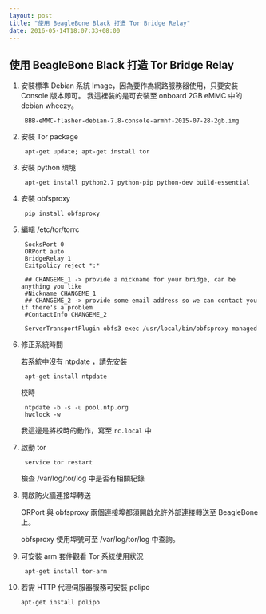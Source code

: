 ```yaml
---
layout: post
title: "使用 BeagleBone Black 打造 Tor Bridge Relay"
date: 2016-05-14T18:07:33+08:00
---
```


## 使用 BeagleBone Black 打造 Tor Bridge Relay

1. 安裝標準 Debian 系統 Image，因為要作為網路服務器使用，只要安裝 Console 版本即可。
	我這裡裝的是可安裝至 onboard 2GB eMMC 中的 debian wheezy。 

		BBB-eMMC-flasher-debian-7.8-console-armhf-2015-07-28-2gb.img


2. 安裝 Tor package
	
		apt-get update; apt-get install tor

3. 安裝 python 環境

		apt-get install python2.7 python-pip python-dev build-essential

4. 安裝 obfsproxy

		pip install obfsproxy

5. 編輯 /etc/tor/torrc

		SocksPort 0
		ORPort auto
		BridgeRelay 1
		Exitpolicy reject *:*

		## CHANGEME_1 -> provide a nickname for your bridge, can be anything you like
		#Nickname CHANGEME_1
		## CHANGEME_2 -> provide some email address so we can contact you if there's a problem
		#ContactInfo CHANGEME_2

		ServerTransportPlugin obfs3 exec /usr/local/bin/obfsproxy managed
		
6. 修正系統時間

	若系統中沒有 ntpdate ，請先安裝
		
		apt-get install ntpdate 
		
	校時
	
		ntpdate -b -s -u pool.ntp.org
		hwclock -w
	
	我這邊是將校時的動作，寫至 `rc.local` 中
			

7. 啟動 tor

		service tor restart
		
	檢查 /var/log/tor/log 中是否有相關紀錄
	
8. 開啟防火牆連接埠轉送

	ORPort 與 obfsproxy 兩個連接埠都須開啟允許外部連接轉送至 BeagleBone 上。
	
	obfsproxy 使用埠號可至 /var/log/tor/log 中查詢。
	
9. 可安裝 arm 套件觀看 Tor 系統使用狀況

		apt-get install tor-arm
	
10. 若需 HTTP 代理伺服器服務可安裝 polipo 

		apt-get install polipo	
